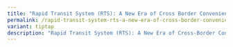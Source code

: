 ```yaml
---
title: "Rapid Transit System (RTS): A New Era of Cross Border Convenience"
permalink: /rapid-transit-system-rts-a-new-era-of-cross-border-convenience/
variant: tiptap
description: "Rapid Transit System (RTS): A New Era of Cross-Border Convenience"
---
```

